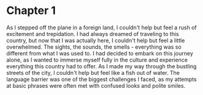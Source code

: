 # Chapter 1

As I stepped off the plane in a foreign land, I couldn't help but feel a rush of excitement and trepidation. I had always dreamed of traveling to this country, but now that I was actually here, I couldn't help but feel a little overwhelmed. The sights, the sounds, the smells - everything was so different from what I was used to.
I had decided to embark on this journey alone, as I wanted to immerse myself fully in the culture and experience everything this country had to offer. As I made my way through the bustling streets of the city, I couldn't help but feel like a fish out of water. The language barrier was one of the biggest challenges I faced, as my attempts at basic phrases were often met with confused looks and polite smiles.